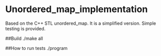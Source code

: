 # Unordered_map_implementation
Based on the C++ STL unordered_map. It is a simplified version. Simple testing is provided.

##Build
./make all

##How to run tests
./program